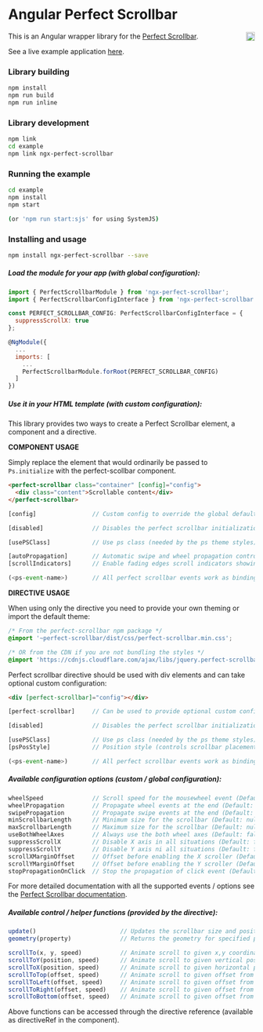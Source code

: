# Angular Perfect Scrollbar

<a href="https://badge.fury.io/js/ngx-perfect-scrollbar"><img src="https://badge.fury.io/js/ngx-perfect-scrollbar.svg" align="right" alt="npm version" height="18"></a>

This is an Angular wrapper library for the [Perfect Scrollbar](https://noraesae.github.io/perfect-scrollbar/).

See a live example application <a href="https://zefoy.github.io/ngx-perfect-scrollbar/">here</a>.

### Library building

```bash
npm install
npm run build
npm run inline
```

### Library development

```bash
npm link
cd example
npm link ngx-perfect-scrollbar
```

### Running the example

```bash
cd example
npm install
npm start

(or 'npm run start:sjs' for using SystemJS)
```
### Installing and usage

```bash
npm install ngx-perfect-scrollbar --save
```

##### Load the module for your app (with global configuration):

```javascript
import { PerfectScrollbarModule } from 'ngx-perfect-scrollbar';
import { PerfectScrollbarConfigInterface } from 'ngx-perfect-scrollbar';

const PERFECT_SCROLLBAR_CONFIG: PerfectScrollbarConfigInterface = {
  suppressScrollX: true
};

@NgModule({
  ...
  imports: [
    ...
    PerfectScrollbarModule.forRoot(PERFECT_SCROLLBAR_CONFIG)
  ]
})
```

##### Use it in your HTML template (with custom configuration):

This library provides two ways to create a Perfect Scrollbar element, a component and a directive.

**COMPONENT USAGE**

Simply replace the element that would ordinarily be passed to `Ps.initialize` with the perfect-scollbar component.

```html
<perfect-scrollbar class="container" [config]="config">
  <div class="content">Scrollable content</div>
</perfect-scrollbar>
```

```javascript
[config]                // Custom config to override the global defaults.

[disabled]              // Disables the perfect scrollbar initialization.

[usePSClass]            // Use ps class (needed by the ps theme styles).

[autoPropagation]       // Automatic swipe and wheel propagation control.
[scrollIndicators]      // Enable fading edges scroll indicators showing.

(<ps-event-name>)       // All perfect scrollbar events work as bindings.
```

**DIRECTIVE USAGE**

When using only the directive you need to provide your own theming or import the default theme:

```css
/* From the perfect-scrollbar npm package */
@import '~perfect-scrollbar/dist/css/perfect-scrollbar.min.css';

/* OR from the CDN if you are not bundling the styles */
@import 'https://cdnjs.cloudflare.com/ajax/libs/jquery.perfect-scrollbar/0.7.0/css/perfect-scrollbar.min.css';
```

Perfect scrollbar directive should be used with div elements and can take optional custom configuration:

```html
<div [perfect-scrollbar]="config"></div>
```

```javascript
[perfect-scrollbar]     // Can be used to provide optional custom config.

[disabled]              // Disables the perfect scrollbar initialization.

[usePSClass]            // Use ps class (needed by the ps theme styles).
[psPosStyle]            // Position style (controls scrollbar placement).

(<ps-event-name>)       // All perfect scrollbar events work as bindings.
```

##### Available configuration options (custom / global configuration):

```javascript
wheelSpeed              // Scroll speed for the mousewheel event (Default: 1).
wheelPropagation        // Propagate wheel events at the end (Default: false).
swipePropagation        // Propagate swipe events at the end (Default: true).
minScrollbarLength      // Minimum size for the scrollbar (Default: null).
maxScrollbarLength      // Maximum size for the scrollbar (Default: null).
useBothWheelAxes        // Always use the both wheel axes (Default: false).
suppressScrollX         // Disable X axis in all situations (Default: false).
suppressScrollY         // Disable Y axis ni all situations (Default: false).
scrollXMarginOffset     // Offset before enabling the X scroller (Default: 0).
scrollYMarginOffset     // Offset before enabling the Y scroller (Default: 0).
stopPropagationOnClick  // Stop the propagation of click event (Default: true).
```

For more detailed documentation with all the supported events / options see the [Perfect Scrollbar documentation](https://github.com/noraesae/perfect-scrollbar/).

##### Available control / helper functions (provided by the directive):

```javascript
update()                        // Updates the scrollbar size and position.
geometry(property)              // Returns the geometry for specified property.

scrollTo(x, y, speed)           // Animate scroll to given x,y coordinates.
scrollToY(position, speed)      // Animate scroll to given vertical position.
scrollToX(position, speed)      // Animate scroll to given horizontal position.
scrollToTop(offset, speed)      // Animate scroll to given offset from the top.
scrollToLeft(offset, speed)     // Animate scroll to given offset from the left.
scrollToRight(offset, speed)    // Animate scroll to given offset from the right.
scrollToBottom(offset, speed)   // Animate scroll to given offset from the bottom.
```

Above functions can be accessed through the directive reference (available as directiveRef in the component).
